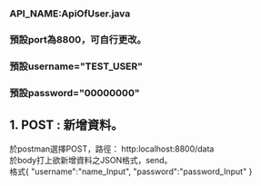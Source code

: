 ### API_NAME:ApiOfUser.java     
### 預設port為8800，可自行更改。
### 預設username="TEST_USER"
### 預設password="00000000"
## 1. POST : 新增資料。   
於postman選擇POST，路徑： http:localhost:8800/data   
於body打上欲新增資料之JSON格式，send。           
格式{
    "username":"name_Input",
    "password":"password_Input"
}


